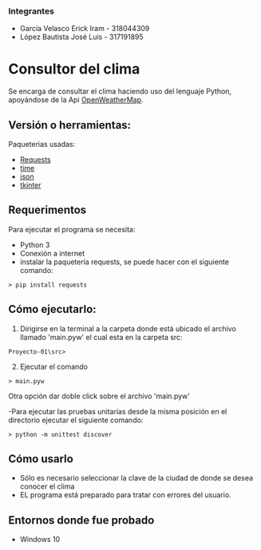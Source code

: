 ### Integrantes
- García Velasco Erick Iram  - 318044309
- López Bautista José Luis - 317191895

# Consultor del clima
Se encarga de consultar el clima haciendo uso del lenguaje Python, apoyándose de la Api [OpenWeatherMap](https://openweathermap.org/api).

## Versión o herramientas:

Paqueterias usadas:
- [Requests](https://pypi.org/project/requests/)
- [time](https://docs.python.org/3/library/time.html)
- [json](https://docs.python.org/3/library/json.html)
- [tkinter](https://docs.python.org/es/3/library/tkinter.html)

## Requerimentos
Para ejecutar el programa se necesita:
- Python 3
- Conexión a internet
- instalar la paquetería requests, se puede hacer con el siguiente comando: 
```
> pip install requests
```

## Cómo ejecutarlo:
1. Dirigirse en la terminal a la carpeta donde está ubicado el archivo llamado 'main.pyw' el cual esta en la carpeta src: 
```
Proyecto-01\src>
```
2. Ejecutar el comando 

```
> main.pyw
```
Otra opción dar doble click sobre el archivo 'main.pyw'

-Para ejecutar las pruebas unitarias desde la misma posición en el directorio ejecutar el siguiente comando:

```
> python -m unittest discover
```

## Cómo usarlo
- Sólo es necesario seleccionar la clave de la ciudad de donde se desea conocer el clima
- EL programa está preparado para tratar con errores del usuario.

## Entornos donde fue probado
- Windows 10
